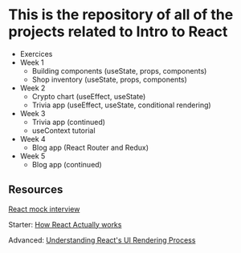 # This is the repository of all of the projects related to Intro to React

- Exercices
- Week 1
  - Building components (useState, props, components)
  - Shop inventory (useState, props, components)
- Week 2
  - Crypto chart (useEffect, useState)
  - Trivia app (useEffect, useState, conditional rendering)
- Week 3
  - Trivia app (continued)
  - useContext tutorial
- Week 4
  - Blog app (React Router and Redux)
- Week 5
  - Blog app (continued)

## Resources

[React mock interview](https://www.youtube.com/watch?v=QjBAEPcNZHs)

Starter:
[How React Actually works](https://www.youtube.com/watch?v=za2FZ8QCE18)

Advanced:
[Understanding React's UI Rendering Process](https://www.youtube.com/watch?v=i793Qm6kv3U)
